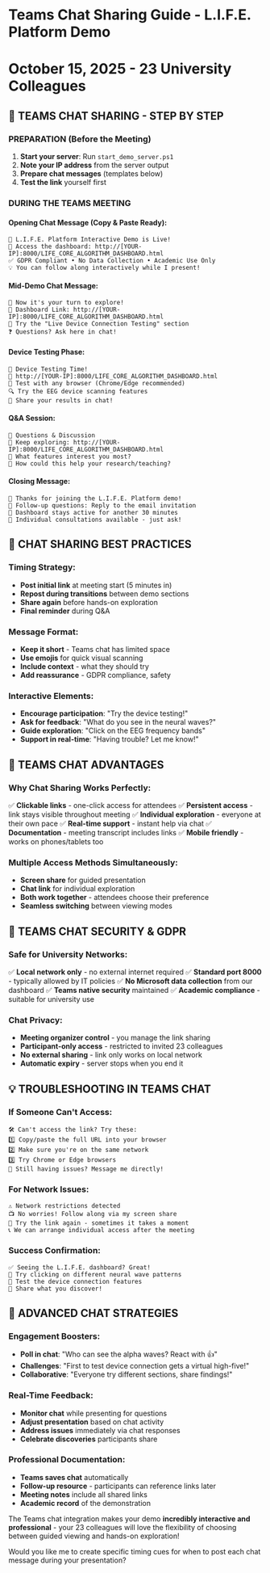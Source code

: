 # Teams Chat Sharing Guide - L.I.F.E. Platform Demo
# October 15, 2025 - 23 University Colleagues

## 💬 **TEAMS CHAT SHARING - STEP BY STEP**

### **PREPARATION (Before the Meeting)**
1. **Start your server**: Run `start_demo_server.ps1`
2. **Note your IP address** from the server output
3. **Prepare chat messages** (templates below)
4. **Test the link** yourself first

### **DURING THE TEAMS MEETING**

#### **Opening Chat Message (Copy & Paste Ready):**
```
🧠 L.I.F.E. Platform Interactive Demo is Live!
🔗 Access the dashboard: http://[YOUR-IP]:8000/LIFE_CORE_ALGORITHM_DASHBOARD.html
✅ GDPR Compliant • No Data Collection • Academic Use Only
💡 You can follow along interactively while I present!
```

#### **Mid-Demo Chat Message:**
```
🎯 Now it's your turn to explore!
🔗 Dashboard Link: http://[YOUR-IP]:8000/LIFE_CORE_ALGORITHM_DASHBOARD.html
🧪 Try the "Live Device Connection Testing" section
❓ Questions? Ask here in chat!
```

#### **Device Testing Phase:**
```
🔬 Device Testing Time!
🔗 http://[YOUR-IP]:8000/LIFE_CORE_ALGORITHM_DASHBOARD.html
📱 Test with any browser (Chrome/Edge recommended)
🔍 Try the EEG device scanning features
💬 Share your results in chat!
```

#### **Q&A Session:**
```
💭 Questions & Discussion
🔗 Keep exploring: http://[YOUR-IP]:8000/LIFE_CORE_ALGORITHM_DASHBOARD.html
📝 What features interest you most?
🤝 How could this help your research/teaching?
```

#### **Closing Message:**
```
🙏 Thanks for joining the L.I.F.E. Platform demo!
📧 Follow-up questions: Reply to the email invitation
🔗 Dashboard stays active for another 30 minutes
📅 Individual consultations available - just ask!
```

## 🎯 **CHAT SHARING BEST PRACTICES**

### **Timing Strategy:**
- **Post initial link** at meeting start (5 minutes in)
- **Repost during transitions** between demo sections
- **Share again** before hands-on exploration
- **Final reminder** during Q&A

### **Message Format:**
- **Keep it short** - Teams chat has limited space
- **Use emojis** for quick visual scanning
- **Include context** - what they should try
- **Add reassurance** - GDPR compliance, safety

### **Interactive Elements:**
- **Encourage participation**: "Try the device testing!"
- **Ask for feedback**: "What do you see in the neural waves?"
- **Guide exploration**: "Click on the EEG frequency bands"
- **Support in real-time**: "Having trouble? Let me know!"

## 📱 **TEAMS CHAT ADVANTAGES**

### **Why Chat Sharing Works Perfectly:**
✅ **Clickable links** - one-click access for attendees
✅ **Persistent access** - link stays visible throughout meeting
✅ **Individual exploration** - everyone at their own pace
✅ **Real-time support** - instant help via chat
✅ **Documentation** - meeting transcript includes links
✅ **Mobile friendly** - works on phones/tablets too

### **Multiple Access Methods Simultaneously:**
- **Screen share** for guided presentation
- **Chat link** for individual exploration  
- **Both work together** - attendees choose their preference
- **Seamless switching** between viewing modes

## 🔐 **TEAMS CHAT SECURITY & GDPR**

### **Safe for University Networks:**
✅ **Local network only** - no external internet required
✅ **Standard port 8000** - typically allowed by IT policies
✅ **No Microsoft data collection** from our dashboard
✅ **Teams native security** maintained
✅ **Academic compliance** - suitable for university use

### **Chat Privacy:**
- **Meeting organizer control** - you manage the link sharing
- **Participant-only access** - restricted to invited 23 colleagues
- **No external sharing** - link only works on local network
- **Automatic expiry** - server stops when you end it

## 💡 **TROUBLESHOOTING IN TEAMS CHAT**

### **If Someone Can't Access:**
```
🛠️ Can't access the link? Try these:
1️⃣ Copy/paste the full URL into your browser
2️⃣ Make sure you're on the same network
3️⃣ Try Chrome or Edge browsers
💬 Still having issues? Message me directly!
```

### **For Network Issues:**
```
⚠️ Network restrictions detected
📺 No worries! Follow along via my screen share
🔗 Try the link again - sometimes it takes a moment
📞 We can arrange individual access after the meeting
```

### **Success Confirmation:**
```
✅ Seeing the L.I.F.E. dashboard? Great!
🎯 Try clicking on different neural wave patterns
🧪 Test the device connection features
💬 Share what you discover!
```

## 🚀 **ADVANCED CHAT STRATEGIES**

### **Engagement Boosters:**
- **Poll in chat**: "Who can see the alpha waves? React with 👍"
- **Challenges**: "First to test device connection gets a virtual high-five!"
- **Collaborative**: "Everyone try different sections, share findings!"

### **Real-Time Feedback:**
- **Monitor chat** while presenting for questions
- **Adjust presentation** based on chat activity
- **Address issues** immediately via chat responses
- **Celebrate discoveries** participants share

### **Professional Documentation:**
- **Teams saves chat** automatically
- **Follow-up resource** - participants can reference links later
- **Meeting notes** include all shared links
- **Academic record** of the demonstration

The Teams chat integration makes your demo **incredibly interactive and professional** - your 23 colleagues will love the flexibility of choosing between guided viewing and hands-on exploration!

Would you like me to create specific timing cues for when to post each chat message during your presentation?